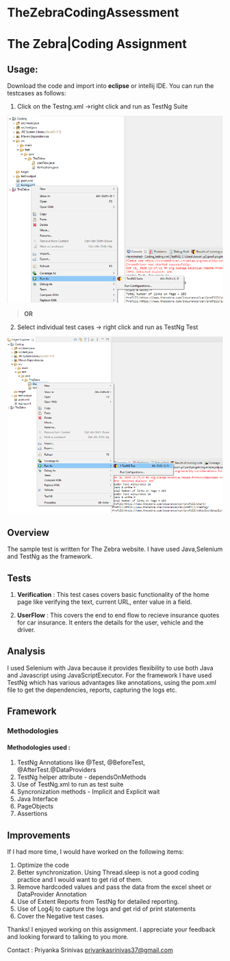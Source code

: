 # TheZebraCodingAssessment
# The Zebra|Coding Assignment

## Usage:
Download the code and import into **eclipse** or intellij IDE.
You can run the testcases as follows: 
1. Click on the Testng.xml ->right click and run as TestNg Suite


![testng suite](./testngxml.png)

  > **OR**
2. Select individual test cases -> right click and run as TestNg Test

![testng test](./Individualtest.png)


## Overview

The sample test is written for The Zebra website. I have used  Java,Selenium and TestNg as the framework.

## Tests

1. **Verification** : This test cases covers basic functionality of the home page like verifying the text, current URL, enter value in a field.
					
2. **UserFlow** : This covers the end to end flow to recieve insurance quotes for car insurance. It enters the details for the user, vehicle and the driver. 

## Analysis

I used Selenium with Java because it provides flexibility to use both Java and Javascript using JavaScriptExecutor.
For the framework I have used TestNg which has various advantages like annotations, using the pom.xml file to get the dependencies, reports, capturing the logs etc.


## Framework

### Methodologies

#### Methodologies used : 
 1. TestNg Annotations  like @Test, @BeforeTest, @AfterTest.@DataProviders
 2. TestNg helper attribute - dependsOnMethods
 3. Use of TestNg.xml to run as test suite
 4. Syncronization methods - Implicit and Explicit wait
 5. Java Interface
 6. PageObjects
 7. Assertions


## Improvements

If I had more time, I would have worked on the following items:
1. Optimize the code
2. Better synchronization. Using Thread.sleep is not a good coding practice and I would want to get rid of them.
3. Remove hardcoded values and pass the data from the excel sheet or DataProvider Annotation
4. Use of Extent Reports from TestNg for detailed reporting.
5. Use of Log4j to capture the logs and get rid of print statements
6. Cover the Negative test cases.

Thanks! I enjoyed working on this assignment. I appreciate your feedback and looking forward to talking to you more.

Contact : 
Priyanka Srinivas 
priyankasrinivas37@gmail.com

